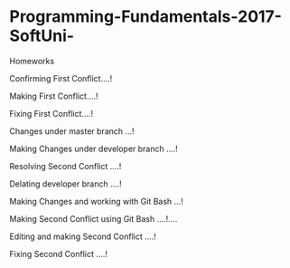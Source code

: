 # Programming-Fundamentals-2017-SoftUni-
Homeworks


Confirming First Conflict....!

Making First Conflict....!

Fixing First Conflict....!



Changes under master branch ...!

Making Changes under developer branch ....!

Resolving Second Conflict ....!

Delating developer branch ....!

Making Changes and working with Git Bash ...!


Making Second Conflict using Git Bash ....!....

Editing and making Second Conflict ....!

Fixing Second Conflict ....!
